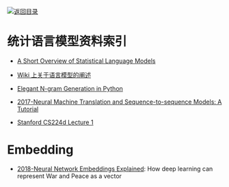 [![返回目录](https://user-images.githubusercontent.com/5803001/38079637-ff0abcf0-3371-11e8-9b76-ad651620afc7.jpg)](https://github.com/wxyyxc1992/Awesome-Links) 

# 统计语言模型资料索引

* [A Short Overview of Statistical Language Models](http://jon.dehdari.org/tutorials/lm_overview.pdf)

* [Wiki 上关于语言模型的阐述](https://en.wikipedia.org/wiki/Language_model#Continuous_space_language_models)

* [Elegant N-gram Generation in Python](http://6me.us/Eo4)

* [2017-Neural Machine Translation and Sequence-to-sequence Models: A Tutorial](https://arxiv.org/pdf/1703.01619.pdf)

* [Stanford CS224d Lecture 1](https://github.com/kamidox/blogs/blob/master/content/notes/stanford_cs224d.md)

# Embedding

- [2018-Neural Network Embeddings Explained](https://towardsdatascience.com/neural-network-embeddings-explained-4d028e6f0526): How deep learning can represent War and Peace as a vector